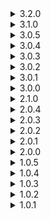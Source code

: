 <details>
  <summary>3.2.0</summary>

  [Diff from 3.1.0](https://github.com/Alorel/ngforage/compare/3.1.0...3.2.0)

  <ul>
    <li><strong>feat:</strong> Added toString() methods which return a JSON-encoded string of an object to all relevant classes.</li>
    <li><strong>refactor:</strong> Symbol.toStringTag is now added without a support check as the polyfill is required by Angular</li>
    <li><strong>refactor:</strong> Refactored internal and private methods + properties</li>
    <li><strong>refactor:</strong> Removed extraneous @Injectable() decorations on classes that have factories</li>
  </ul>
</details>

<details>
  <summary>3.1.0</summary>

  [Diff from 3.0.5](https://github.com/Alorel/ngforage/compare/3.0.5...3.1.0)

  <ul>
    <li><strong>feat:</strong> The library now makes use of better tree-shakeability provided by Angular 6.</li>
  </ul>
</details>

<details>
  <summary>3.0.5</summary>

  [Diff from 3.0.4](https://github.com/Alorel/ngforage/compare/3.0.4...3.0.5)

  <ul>
    <li><strong>fix:</strong> sessionStorage not defined bug fixed in <a href="https://github.com/Alorel/ngforage/pull/60">!60</a></li>
  </ul>
</details>

<details>
  <summary>3.0.4</summary>

  [Diff from 3.0.3](https://github.com/Alorel/ngforage/compare/3.0.3...3.0.4)

  <ul>
    <li><strong>fix:</strong> Package metadata for AoT compilation should now be generated correctly.</li>
  </ul>
</details>

<details>
  <summary>3.0.3</summary>

  [Diff from 3.0.2](https://github.com/Alorel/ngforage/compare/3.0.2...3.0.3)

  <ul>
    <li><strong>documentation:</strong> Added missing documentation for localForage as a peer dependency</li>
  </ul>
</details>

<details>
  <summary>3.0.2</summary>

  [Diff from 3.0.1](https://github.com/Alorel/ngforage/compare/3.0.1...3.0.2)

  <ul>
    <li><strong>chore:</strong> Add package keywords to npm</li>
  </ul>
</details>

<details>
  <summary>3.0.1</summary>

  [Diff from 3.0.0](https://github.com/Alorel/ngforage/compare/3.0.0...3.0.1)

  <ul>
    <li><strong>fix:</strong> Fixed the README not generating properly for the packaged version</li>
  </ul>
</details>

<details>
  <summary>3.0.0</summary>

  [Diff from 2.1.0](https://github.com/Alorel/ngforage/compare/2.1.0...3.0.0)

  <ul>
    <li><strong>chore:</strong> Packaged with Angular 6-specific dependencies</li>
  </ul>
</details>

<details>
  <summary>2.1.0</summary>

  [Diff from 2.0.4](https://github.com/Alorel/ngforage/compare/2.0.4...2.1.0)

  <ul>
    <li><strong>feat:</strong> Added toString() methods which return a JSON-encoded string of an object to all relevant classes.</li>
    <li><strong>refactor:</strong> Symbol.toStringTag is now added without a support check as the polyfill is required by Angular</li>
    <li><strong>refactor:</strong> Refactored internal and private methods + properties</li>
    <li><strong>refactor:</strong> Removed extraneous @Injectable() decorations on classes that have factories</li>
  </ul>
</details>

<details>
  <summary>2.0.4</summary>

  [Diff from 2.0.3](https://github.com/Alorel/ngforage/compare/2.0.3...2.0.4)

  <ul>
    <li><strong>fix:</strong> sessionStorage not defined bug fixed in <a href="https://github.com/Alorel/ngforage/pull/60">!60</a></li>
  </ul>
</details>

<details>
  <summary>2.0.3</summary>

  [Diff from 2.0.2](https://github.com/Alorel/ngforage/compare/2.0.2...2.0.3)

  <ul>
    <li><strong>fix:</strong> Package metadata for AoT compilation should now be generated correctly.</li>
  </ul>
</details>

<details>
  <summary>2.0.2</summary>

  [Diff from 2.0.1](https://github.com/Alorel/ngforage/compare/2.0.1...2.0.2)

  <ul>
    <li><strong>documentation:</strong> Added missing documentation for localForage as a peer dependency</li>
  </ul>
</details>

<details>
  <summary>2.0.1</summary>

  [Diff from 2.0.0](https://github.com/Alorel/ngforage/compare/2.0.0...2.0.1)

  <ul>
    <li><strong>fix:</strong> Fixed the README not generating properly for the packaged version</li>
  </ul>
</details>

<details>
  <summary>2.0.0</summary>

  [Diff from 1.0.5](https://github.com/Alorel/ngforage/compare/1.0.5...2.0.0)

  <ul>
    <li><strong>breaking:</strong> NgForageModule must now be imported in the app module via `NgForageModule.forRoot()`</li>
    <li><strong>breaking:</strong> localForage is now a peer dependency</li>
    <li><strong>build:</strong> The library is now packaged with ng-packagr</li>
    <li><strong>feat:</strong> A sessionStorage wrapper driver is now available</li>
    <li><strong>feat:</strong> NgForage and NgForageCache instances can now be cloned - this is useful mainly for services that can't have a providers annotation</li>
  </ul>
</details>

<details>
  <summary>1.0.5</summary>

  [Diff from 1.0.4](https://github.com/Alorel/ngforage/compare/1.0.4...1.0.5)

  <ul>
    <li><strong>test:</strong> Added Firefox and Safari tests</li>
  </ul>
</details>

<details>
  <summary>1.0.4</summary>

  [Diff from 1.0.3](https://github.com/Alorel/ngforage/compare/1.0.3...1.0.4)

  <ul>
    <li><strong>chore:</strong> Core refactored</li>
    <li><strong>demo:</strong> Demo is now available offline</li>
  </ul>
</details>

<details>
  <summary>1.0.3</summary>

  [Diff from 1.0.2](https://github.com/Alorel/ngforage/compare/1.0.2...1.0.3)

  <ul>
    <li><strong>chore:</strong> README link fix</li>
  </ul>
</details>

<details>
  <summary>1.0.2</summary>

  [Diff from 1.0.1](https://github.com/Alorel/ngforage/compare/1.0.1...1.0.2)

  <ul>
    <li><strong>chore:</strong> Fixed CDN links</li>
    <li><strong>chore:</strong> Package cleanup</li>
  </ul>
</details>

<details>
  <summary>1.0.1</summary>

  <ul>
    <li><strong>chore:</strong> Package cleanup</li>
    <li><strong>fix:</strong> Fixed demo site generation</li>
  </ul>
</details>
